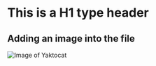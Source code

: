 # This is a H1 type header<br>
## Adding an image into the file
![Image of Yaktocat](https://octodex.github.com/images/yaktocat.png)
